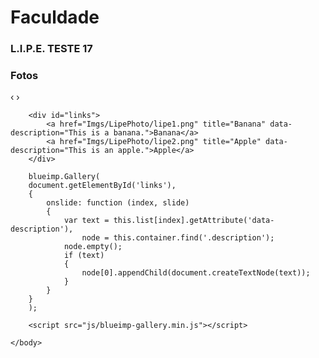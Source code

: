 # [](#header-1)Faculdade

### [](#header-3)L.I.P.E. TESTE 17


<html>
    <head>
        <link rel="stylesheet" href="css/blueimp-gallery.min.css"><!-- Stylesheet -->
    </head>
    <body>        
        <div id="blueimp-image-carousel" class="blueimp-gallery blueimp-gallery-carousel">
            <div class="slides"></div>
            <h3 class="title">Fotos</h3>
            <a class="prev">‹</a>
            <a class="next">›</a>
            <a class="play-pause"></a>
        </div>
        
        <div id="links">
            <a href="Imgs/LipePhoto/lipe1.png" title="Banana" data-description="This is a banana.">Banana</a>
            <a href="Imgs/LipePhoto/lipe2.png" title="Apple" data-description="This is an apple.">Apple</a>
        </div>
        
        blueimp.Gallery(
        document.getElementById('links'),
        {
            onslide: function (index, slide) 
            {
                var text = this.list[index].getAttribute('data-description'),
                    node = this.container.find('.description');
                node.empty();
                if (text) 
                {
                    node[0].appendChild(document.createTextNode(text));
                }
            }
        }
        );
        
        <script src="js/blueimp-gallery.min.js"></script>

    </body>
</html>
